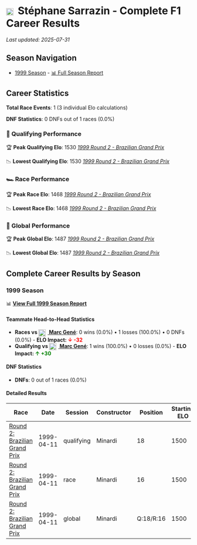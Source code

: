 # <img src="https://upload.wikimedia.org/wikipedia/commons/c/c3/Flag_of_France.svg" alt="France" width="20" height="auto" style="vertical-align: middle; margin-right: 5px;" onerror="this.outerHTML='🇫🇷'; this.style.marginRight='5px';"/> Stéphane Sarrazin - Complete F1 Career Results

*Last updated: 2025-07-31*

## Season Navigation

- [1999 Season](#1999-season) - [📊 Full Season Report](../seasons/1999-season-report)

## Career Statistics

**Total Race Events**: 1 (3 individual Elo calculations)

**DNF Statistics**: 0 DNFs out of 1 races (0.0%)

### 🏁 Qualifying Performance

🏆 **Peak Qualifying Elo**: 1530
   *[1999 Round 2 - Brazilian Grand Prix](../seasons/1999-season-report#round-2-brazilian-grand-prix)*

📉 **Lowest Qualifying Elo**: 1530
   *[1999 Round 2 - Brazilian Grand Prix](../seasons/1999-season-report#round-2-brazilian-grand-prix)*

### 🏎️ Race Performance

🏆 **Peak Race Elo**: 1468
   *[1999 Round 2 - Brazilian Grand Prix](../seasons/1999-season-report#round-2-brazilian-grand-prix)*

📉 **Lowest Race Elo**: 1468
   *[1999 Round 2 - Brazilian Grand Prix](../seasons/1999-season-report#round-2-brazilian-grand-prix)*

### 🌟 Global Performance

🏆 **Peak Global Elo**: 1487
   *[1999 Round 2 - Brazilian Grand Prix](../seasons/1999-season-report#round-2-brazilian-grand-prix)*

📉 **Lowest Global Elo**: 1487
   *[1999 Round 2 - Brazilian Grand Prix](../seasons/1999-season-report#round-2-brazilian-grand-prix)*


## Complete Career Results by Season

### 1999 Season

📊 **[View Full 1999 Season Report](../seasons/1999-season-report)**

#### Teammate Head-to-Head Statistics

- **Races vs [<img src="https://upload.wikimedia.org/wikipedia/commons/9/9a/Flag_of_Spain.svg" alt="Spain" width="20" height="auto" style="vertical-align: middle; margin-right: 5px;" onerror="this.outerHTML='🇪🇸'; this.style.marginRight='5px';"/> Marc Gené](marc-gen)**: 0 wins (0.0%) • 1 losses (100.0%) • 0 DNFs (0.0%) - **ELO Impact: **<span style="color: red;">↓ -32</span>****
- **Qualifying vs [<img src="https://upload.wikimedia.org/wikipedia/commons/9/9a/Flag_of_Spain.svg" alt="Spain" width="20" height="auto" style="vertical-align: middle; margin-right: 5px;" onerror="this.outerHTML='🇪🇸'; this.style.marginRight='5px';"/> Marc Gené](marc-gen)**: 1 wins (100.0%) • 0 losses (0.0%) - **ELO Impact: **<span style="color: green;">↑ +30</span>****

#### DNF Statistics

- **DNFs**: 0 out of 1 races (0.0%)

#### Detailed Results

| Race | Date | Session | Constructor | Position | Starting ELO | ELO Change | Final ELO | Teammate |
|------|------|---------|-------------|----------|--------------|------------|-----------|----------|
| [Round 2: Brazilian Grand Prix](../seasons/1999-season-report#round-2-brazilian-grand-prix) | 1999-04-11 | qualifying | Minardi | 18 | 1500 | +30 | 1530 | [<img src="https://upload.wikimedia.org/wikipedia/commons/9/9a/Flag_of_Spain.svg" alt="Spain" width="20" height="auto" style="vertical-align: middle; margin-right: 5px;" onerror="this.outerHTML='🇪🇸'; this.style.marginRight='5px';"/> Marc Gené](marc-gen) |
| [Round 2: Brazilian Grand Prix](../seasons/1999-season-report#round-2-brazilian-grand-prix) | 1999-04-11 | race | Minardi | 16 | 1500 | -32 | 1468 | [<img src="https://upload.wikimedia.org/wikipedia/commons/9/9a/Flag_of_Spain.svg" alt="Spain" width="20" height="auto" style="vertical-align: middle; margin-right: 5px;" onerror="this.outerHTML='🇪🇸'; this.style.marginRight='5px';"/> Marc Gené](marc-gen) |
| [Round 2: Brazilian Grand Prix](../seasons/1999-season-report#round-2-brazilian-grand-prix) | 1999-04-11 | global | Minardi | Q:18/R:16 | 1500 | -13 | 1487 | [<img src="https://upload.wikimedia.org/wikipedia/commons/9/9a/Flag_of_Spain.svg" alt="Spain" width="20" height="auto" style="vertical-align: middle; margin-right: 5px;" onerror="this.outerHTML='🇪🇸'; this.style.marginRight='5px';"/> Marc Gené](marc-gen) |

